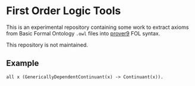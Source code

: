 # First Order Logic Tools
This is an experimental repository containing some work to extract axioms from Basic Formal Ontology `.owl` files into [prover9](https://www.cs.unm.edu/~mccune/mace4/) FOL syntax.

This repository is not maintained.

## Example
`all x (GenericallyDependentContinuant(x) -> Continuant(x)).`
